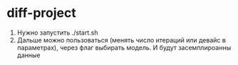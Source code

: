 # diff-project

1. Нужно запустить ./start.sh
2. Дальше можно пользоваться (менять число итераций или девайс в параметрах), через флаг выбирать модель. И будут засемплироанны данные

